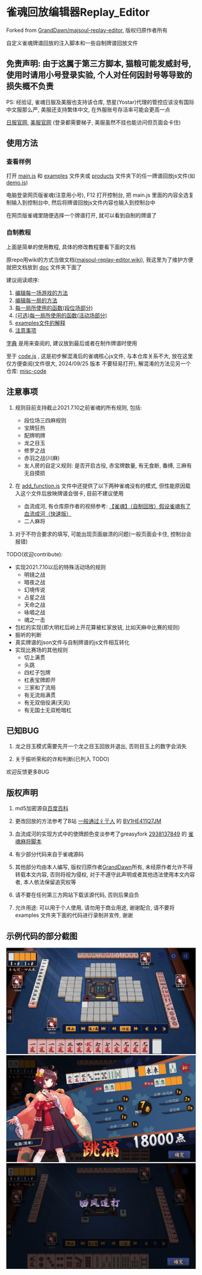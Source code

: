 # 雀魂回放编辑器Replay_Editor

Forked from [GrandDawn/majsoul-replay-editor](https://github.com/GrandDawn/majsoul-replay-editor), 版权归原作者所有

自定义雀魂牌谱回放的注入脚本和一些自制牌谱回放文件

## 免责声明: 由于这属于第三方脚本, 猫粮可能发威封号, 使用时请用小号登录实验, 个人对任何因封号等导致的损失概不负责

PS: 经验证, 雀魂日服及美服也支持该仓库, 悠星(Yostar)代理的管控应该没有国际中文服那么严, 美服还支持繁体中文,
在外服账号存活率可能会更高一点

[日服官网](https://mahjongsoul.com/), [美服官网](https://mahjongsoul.yo-star.com) (登录都需要梯子,
美服虽然不挂也能访问但页面会卡住)

## 使用方法

### 查看样例

打开 [main.js](main.js) 和 [examples](examples) 文件夹或 [products](products) 文件夹下的任一牌谱回放js文件(如 [demo.js](examples/demo.js))

电脑登录网页版雀魂(注意用小号), F12 打开控制台, 把 main.js 里面的内容全选复制输入到控制台中,
然后将牌谱回放js文件内容也输入到控制台中

在网页版雀魂里随便选择一个牌谱打开, 就可以看到自制的牌谱了

### 自制教程

上面是简单的使用教程, 具体的修改教程要看下面的文档

原repo用wiki的方式当做文档([majsoul-replay-editor.wiki](https://github.com/GrandDawn/majsoul-replay-editor/wiki)),
我这里为了维护方便就把文档放到 [doc](doc) 文件夹下面了

建议阅读顺序:

1. [编辑每一场游戏的方法](doc/编辑每一场游戏的方法.md)
2. [编辑每一局的方法](doc/编辑每一局的方法.md)
3. [每一局所使用的函数(段位场部分)](doc/每一局所使用的函数（段位场部分）.md)
4. [(可选)每一局所使用的函数(活动场部分)](doc/每一局所使用的函数（活动场部分）.md)
5. [examples文件的解释](doc/examples文件解释.md)
6. [注意事项](doc/注意事项.md)

[字典](doc/字典.md) 是用来查阅的, 建议放到最后或者在制作牌谱时使用

至于 [code.js](code.js) , 这是初步解混淆后的雀魂核心js文件, 与本仓库关系不大, 放在这里仅方便查阅(文件很大, 2024/09/25 版本 不要轻易打开), 
解混淆的方法见另一个仓库: [misc-code](https://github.com/Fat-pig-Cui/misc-code)

## 注意事项

1. 规则目前支持截止2021.7.10之前雀魂的所有规则, 包括:
    - 段位场三四麻规则
    - 宝牌狂热
    - 配牌明牌
    - 龙之目玉
    - 修罗之战
    - 赤羽之战(川麻)
    - 友人房的自定义规则: 是否开启古役, 赤宝牌数量, 有无食断, 番缚, 三麻有无自摸损

2. 在 [add_function.js](add_function.js) 文件中还提供了以下两种雀魂没有的模式, 但性能原因载入这个文件后放映牌谱会很卡,
   目前不建议使用
    - 血流成河,
      有仓库原作者的视频参考: [【雀魂】（自制回放）假设雀魂有了血流成河（快速版）](https://www.bilibili.com/video/BV1dB4y1F78x)
    - 二人麻将

3. 对于不符合要求的填写, 可能出现页面崩溃的问题(一般页面会卡住, 控制台会报错)

TODO(欢迎contribute):

- 实现2021.7.10以后的特殊活动场的规则
    - 明镜之战
    - 暗夜之战
    - 幻境传说
    - 占星之战
    - 天命之战
    - 咏唱之战
    - 魂之一击
- 包杠的实现(即大明杠后岭上开花算被杠家放铳, 比如天麻中比赛的规则)
- 振听的判断
- 真实牌谱的json文件与自制牌谱的js文件相互转化
- 实现比赛场的其他规则
    - 切上满贯
    - 头跳
    - 四杠子包牌
    - 杠表宝牌即开
    - 三家和了流局
    - 有无流局满贯
    - 有无双倍役满(天凤)
    - 有无国士无双枪暗杠

## 已知BUG

1. 龙之目玉模式需要先开一个龙之目玉回放并退出, 否则目玉上的数字会消失

2. 关于振听荣和的诈和判断(已列入 TODO)

欢迎反馈更多BUG

## 版权声明

1. md5加密源自[百度百科](https://baike.baidu.com/item/MD5)

2. 更改回放的方法参考了B站 [一般通过彳亍人](https://space.bilibili.com/23019265)
   的 [BV1HE411Q7JM](https://www.bilibili.com/video/BV1HE411Q7JM)

3. 血流成河的实现方式中的使牌颜色变淡参考了greasyfork [2938137849](https://greasyfork.org/zh-CN/users/749724-2938137849)
   的 [雀魂麻将脚本](https://greasyfork.org/zh-CN/scripts/423689-%E9%9B%80%E9%AD%82%E9%BA%BB%E5%B0%86%E8%84%9A%E6%9C%AC)

4. 有少部分代码来自于雀魂源码

5. 其他部分均由本人编写, 版权归原作者[GrandDawn](https://github.com/GrandDawn)所有, 未经原作者允许不得转载本文内容,
   否则将视为侵权, 对于不遵守此声明或者其他违法使用本文内容者, 本人依法保留追究权等

6. 请不要在任何第三方网站下载该源代码, 否则后果自负

7. 允许用途: 可以用于个人使用, 请勿用于商业用途, 谢谢配合, 请不要将 examples 文件夹下面的代码进行录制并宣传, 谢谢

## 示例代码的部分截图

![](doc/pic/preview1.JPG)
![](doc/pic/preview2.JPG)
![](doc/pic/preview3.JPG)
